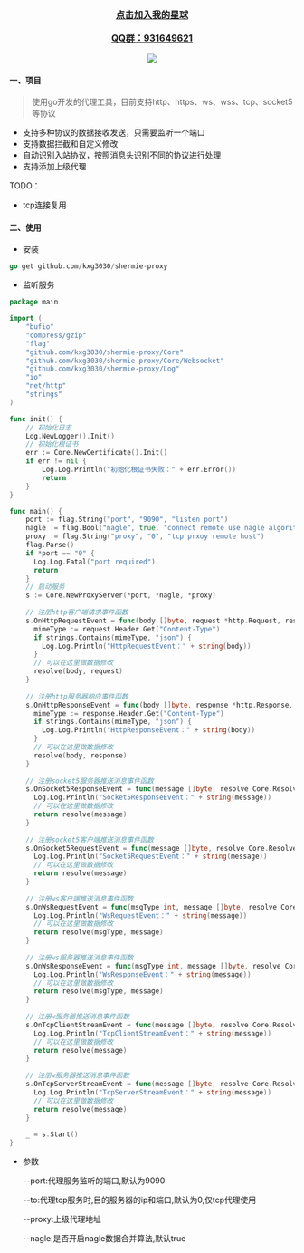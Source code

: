 
<div align="center">
	<a href="https://t.zsxq.com/0allV9fqi" style="font-size:16px;font-weight:bold">点击加入我的星球</a>
</div>
<br/>
<div align="center">
	<a href="https://t.zsxq.com/0allV9fqi" style="font-size:16px;font-weight:bold">QQ群：931649621</a>
</div>
<br/>
<div align='center'>
	<img src="https://user-images.githubusercontent.com/48542529/215652925-656fa354-55bf-44d0-ad92-a49990d4ee6f.png">		
</div>



#### 一、项目
> 使用go开发的代理工具，目前支持http、https、ws、wss、tcp、socket5等协议

- 支持多种协议的数据接收发送，只需要监听一个端口
- 支持数据拦截和自定义修改
- 自动识别入站协议，按照消息头识别不同的协议进行处理
- 支持添加上级代理

TODO：

- tcp连接复用

#### 二、使用

- 安装
```go
go get github.com/kxg3030/shermie-proxy
```

- 监听服务
```go
package main

import (
	"bufio"
	"compress/gzip"
	"flag"
	"github.com/kxg3030/shermie-proxy/Core"
	"github.com/kxg3030/shermie-proxy/Core/Websocket"
	"github.com/kxg3030/shermie-proxy/Log"
	"io"
	"net/http"
	"strings"
)

func init() {
	// 初始化日志
	Log.NewLogger().Init()
	// 初始化根证书
	err := Core.NewCertificate().Init()
	if err != nil {
		Log.Log.Println("初始化根证书失败：" + err.Error())
		return
	}
}

func main() {
    port := flag.String("port", "9090", "listen port")
    nagle := flag.Bool("nagle", true, "connect remote use nagle algorithm")
    proxy := flag.String("proxy", "0", "tcp prxoy remote host")
    flag.Parse()
    if *port == "0" {
      Log.Log.Fatal("port required")
      return
    }
    // 启动服务
    s := Core.NewProxyServer(*port, *nagle, *proxy)
  
    // 注册http客户端请求事件函数
    s.OnHttpRequestEvent = func(body []byte, request *http.Request, resolve Core.ResolveHttpRequest) {
      mimeType := request.Header.Get("Content-Type")
      if strings.Contains(mimeType, "json") {
        Log.Log.Println("HttpRequestEvent：" + string(body))
      }
      // 可以在这里做数据修改
      resolve(body, request)
    }
  
    // 注册http服务器响应事件函数
    s.OnHttpResponseEvent = func(body []byte, response *http.Response, resolve Core.ResolveHttpResponse) {
      mimeType := response.Header.Get("Content-Type")
      if strings.Contains(mimeType, "json") {
        Log.Log.Println("HttpResponseEvent：" + string(body))
      }
      // 可以在这里做数据修改
      resolve(body, response)
    }
  
    // 注册socket5服务器推送消息事件函数
    s.OnSocket5ResponseEvent = func(message []byte, resolve Core.ResolveSocks5) (int, error) {
      Log.Log.Println("Socket5ResponseEvent：" + string(message))
      // 可以在这里做数据修改
      return resolve(message)
    }
  
    // 注册socket5客户端推送消息事件函数
    s.OnSocket5RequestEvent = func(message []byte, resolve Core.ResolveSocks5) (int, error) {
      Log.Log.Println("Socket5RequestEvent：" + string(message))
      // 可以在这里做数据修改
      return resolve(message)
    }
  
    // 注册ws客户端推送消息事件函数
    s.OnWsRequestEvent = func(msgType int, message []byte, resolve Core.ResolveWs) error {
      Log.Log.Println("WsRequestEvent：" + string(message))
      // 可以在这里做数据修改
      return resolve(msgType, message)
    }
  
    // 注册ws服务器推送消息事件函数
    s.OnWsResponseEvent = func(msgType int, message []byte, resolve Core.ResolveWs) error {
      Log.Log.Println("WsResponseEvent：" + string(message))
      // 可以在这里做数据修改
      return resolve(msgType, message)
    }
  
    // 注册w服务器推送消息事件函数
    s.OnTcpClientStreamEvent = func(message []byte, resolve Core.ResolveTcp) (int, error) {
      Log.Log.Println("TcpClientStreamEvent：" + string(message))
      // 可以在这里做数据修改
      return resolve(message)
    }
  
    // 注册w服务器推送消息事件函数
    s.OnTcpServerStreamEvent = func(message []byte, resolve Core.ResolveTcp) (int, error) {
      Log.Log.Println("TcpServerStreamEvent：" + string(message))
      // 可以在这里做数据修改
      return resolve(message)
    }
  
    _ = s.Start()
}
```
- 参数


    --port:代理服务监听的端口,默认为9090


    --to:代理tcp服务时,目的服务器的ip和端口,默认为0,仅tcp代理使用


    --proxy:上级代理地址


    --nagle:是否开启nagle数据合并算法,默认true
